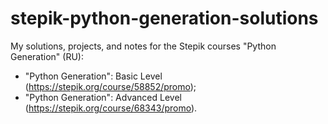 # stepik-python-generation-solutions
My solutions, projects, and notes for the Stepik courses "Python Generation" (RU): 
* "Python Generation": Basic Level (https://stepik.org/course/58852/promo);
* "Python Generation": Advanced Level (https://stepik.org/course/68343/promo).
